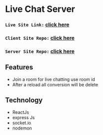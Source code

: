 # Live Chat Server
 ### `Live Site Link:` [click here](https://live-chat-socket-io-client-rakib.vercel.app/) 
 ### `Client Site Repo:` [click here](https://github.com/mdrakibmia99/live-chat-socket-io-client) 
 ### `Server Site Repo:` [click here](https://github.com/mdrakibmia99/live-chat-socket-io-server) 


## Features
 * Join a room for live chatting use room id
 * After a reload all conversion will be delete
 
 ## Technology

 * ReactJs
 * express Js
 * socket.io
 * nodemon
